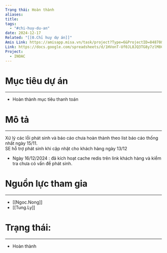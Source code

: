 ```yaml
---
Trạng thái: Hoàn thành
aliases: 
title: 
tags:
  - "#chi-huy-du-an"
date: 2024-12-17
Related: "[[0.Chỉ huy dự án]]"
Amis Link: https://amisapp.misa.vn/task/project?Type=6&ProjectID=84870&DepartmentID=62436
Link: https://docs.google.com/spreadsheets/d/1HVonT-Uf0JL8JQ3TG8y7zlM8CnDK-cjFH6eJEacA3LM/edit?gid=1446485782#gid=1446485782
Project:
  - INOAC
---
```

# Mục tiêu dự án
---

- Hoàn thành mục tiêu thanh toán

# Mô tả
---

Xử lý các lỗi phát sinh và báo cáo chưa hoàn thành theo list báo cáo thống nhất ngày 15/11.  
SE hỗ trợ phát sinh khi cập nhật cho khách hàng ngày 13/12  
- Ngày 16/12/2024 : đã kích hoạt cache redis trên link khách hàng và kiểm tra chưa có vấn đề phát sinh.

# Nguồn lực tham gia
---

- [[Ngoc.Nong]]
- [[Tung.Ly]]

# Trạng thái:
---

- Hoàn thành

